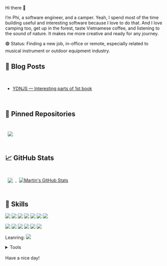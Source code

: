 <!-- [![Braydon's GitHub Banner](./assets/GitHubHeader.png)](https://braydoncoyer.dev) -->

<!-- [![Visits Badge](https://badges.pufler.dev/visits/braydoncoyer/braydoncoyer)](https:braydoncoyer.dev)
[![Twitter Badge](https://img.shields.io/badge/Twitter-Profile-informational?style=flat&logo=twitter&logoColor=white&color=1CA2F1)](https://twitter.com/BraydonCoyer)
[![LinkedIn Badge](https://img.shields.io/badge/LinkedIn-Profile-informational?style=flat&logo=linkedin&logoColor=white&color=0D76A8)](https://www.linkedin.com/in/braydon-coyer/)
[![CodePen Badge](https://img.shields.io/badge/CodePen-Profile-informational?style=flat&logo=codepen&logoColor=white&color=black)](https://codepen.io/braydoncoyer) -->

Hi there 👋

I’m Phi, a software engineer, and a camper. Yeah, I spend most of the time building useful and interesting software because I love to do that. And I love camping too, get up in the forest, taste Vietnamese coffee, and listening to the sound of nature. It makes me more creative and ready for any journey.

🟢 Status: Finding a new job, in-office or remote, especially related to musical instrument or outdoor equipment industry.
## 📝 Blog Posts

<br>

- [YDNJS — Interesting parts of 1st book](https://dev.to/phinguyen202/ydnjs-interesting-parts-of-1st-book-3nio)

<br>

## 📌 Pinned Repositories

<br>

<a href="https://github.com/phinguyen202/svg-music-notation">
  <img align="center" style="margin:0.5rem" src="https://github-readme-stats.vercel.app/api/pin/?username=phinguyen202&repo=svg-music-notation&title_color=ffffff&text_color=c9cacc&icon_color=4AB197&bg_color=1A2B34" />
</a>

<br>
<br>

## &#x1f4c8; GitHub Stats

<br>

<a href="https://github.com/phinguyen202">
  <img align="center" style="margin:0.5rem" src="https://github-readme-stats.vercel.app/api/top-langs/?username=phinguyen202&hide=html,css&title_color=ffffff&text_color=c9cacc&icon_color=4AB197&bg_color=1A2B34" />
</a>

<a href="https://github.com/phinguyen202">
  <img align="center" style="margin:0.5rem" src="https://github-readme-stats.vercel.app/api?username=phinguyen202&show_icons=true&line_height=27&count_private=true&title_color=ffffff&text_color=c9cacc&icon_color=4AB097&bg_color=1A2B34" alt="Martin's GitHub Stats" />
</a>

<br>
<br>

## 💼 Skills

![](https://img.shields.io/badge/Code-Angular-informational?style=flat&logo=angular&logoColor=white&color=4AB197)
![](https://img.shields.io/badge/Code-React-informational?style=flat&logo=react&logoColor=white&color=4AB197)
![](https://img.shields.io/badge/Code-Redux-informational?style=flat&logo=Redux&logoColor=white&color=4AB197)
![](https://img.shields.io/badge/Code-JavaScript-informational?style=flat&logo=JavaScript&logoColor=white&color=4AB197)
![](https://img.shields.io/badge/Code-TypeScript-informational?style=flat&logo=TypeScript&logoColor=white&color=4AB197)
![](https://img.shields.io/badge/Code-KibanaPlugin-informational?style=flat&logo=kibana&logoColor=white&color=4AB197)
![](https://img.shields.io/badge/Code-jQuery-informational?style=flat&logo=jQuery&logoColor=white&color=4AB197)

![](https://img.shields.io/badge/Code-ElasticSearch-informational?style=flat&logo=ElasticSearch&logoColor=white&color=4AB197)
![](https://img.shields.io/badge/Code-ActiveMQ-informational?style=flat&logo=Apache-kafka&logoColor=white&color=4AB197)
![](https://img.shields.io/badge/Code-Java-informational?style=flat&logo=Java&logoColor=white&color=4AB197)
![](https://img.shields.io/badge/Code-SpringBoot-informational?style=flat&logo=Spring&logoColor=white&color=4AB197)
![](https://img.shields.io/badge/Code-MySQL-informational?style=flat&logo=MySQL&logoColor=white&color=4AB197)
![](https://img.shields.io/badge/Code-SQLServer-informational?style=flat&logo=microsoft-SQL-Server&logoColor=white&color=4AB197)

Leanring: 
![](https://img.shields.io/badge/Code-NodeJs-informational?style=flat&logo=node.js&logoColor=white&color=4AB197)

<details>
<summary>Tools</summary>
<br>

![](https://img.shields.io/badge/Tools-VsCode-informational?style=flat&logo=Visual-Studio-Code&logoColor=white&color=4AB197)
![](https://img.shields.io/badge/Tools-Webpack-informational?style=flat&logo=Webpack&logoColor=white&color=4AB197)
![](https://img.shields.io/badge/Tools-Rollup-informational?style=flat&logo=Rollup.js&logoColor=white&color=4AB197)
![](https://img.shields.io/badge/Tools-SonarQube-informational?style=flat&logo=SonarQube&logoColor=white&color=4AB197)
![](https://img.shields.io/badge/Tools-NPM-informational?style=flat&logo=npm&logoColor=white&color=4AB197)
![](https://img.shields.io/badge/Tools-Postman-informational?style=flat&logo=Postman&logoColor=white&color=4AB197)
![](https://img.shields.io/badge/Tools-GitHub-informational?style=flat&logo=GitHub&logoColor=white&color=4AB197)
![](https://img.shields.io/badge/Tools-GitLab-informational?style=flat&logo=GitLab&logoColor=white&color=4AB197)
![](https://img.shields.io/badge/Tools-Bitbucket-informational?style=flat&logo=Bitbucket&logoColor=white&color=4AB197)
![](https://img.shields.io/badge/Tools-Jira-informational?style=flat&logo=Jira-Software&logoColor=white&color=4AB197)

</details>

<br>
Have a nice day!